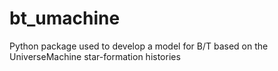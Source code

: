 # bt_umachine
Python package used to develop a model for B/T based on the UniverseMachine star-formation histories
